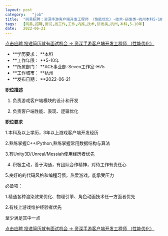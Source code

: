 ```yaml
---
layout:	post
category:	"job"
title:	"网易招聘：资深手游客户端开发工程师 （性能优化）-技术-研发类-杭州本科5-10年"
tags:	[网易,招聘,面试,找工作,工作,内推,技术,研发类,杭州,本科,5-10年]
date:	2022-06-21
---
```


[点击应聘 投递简历就有面试机会 ->  资深手游客户端开发工程师 （性能优化）](http://mobile.bole.netease.com/bole/boleDetail?id=22663&employeeId=346f03c3cda5f04c&key=all)



- **学历要求： **本科
- **工作年限： **5-10年
- **所属部门： **ACE事业部-Seven工作室-H75
- **工作城市： **杭州
- **发布日期： **2022-06-21



**职位描述**

1. 负责游戏客户端模块的设计和开发

2. 负责客户端性能、表现、逻辑优化





**职位要求**

1.本科及以上学历，3年以上游戏客户端开发经历

2.熟练掌握C++/Python,熟练掌握常用数据结构与算法

3.有Unity3D/Unreal/Messiah使用经历者优先

4. 积极主动，善于沟通，有团队合作精神，对待工作有责任心

5.良好的的代码风格和编程习惯，热爱游戏，能承受压力

必备项：

1.精通各种渲染效果优化、物理引擎、角色动画技术任一方面者优先

2.有线上游戏维护经验者优先

至少满足其中一点





[点击应聘 投递简历就有面试机会 ->  资深手游客户端开发工程师 （性能优化）](http://mobile.bole.netease.com/bole/boleDetail?id=22663&employeeId=346f03c3cda5f04c&key=all)